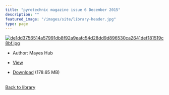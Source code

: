 ```yaml
---
title: "pyrotechnic magazine issue 6 December 2015"
description: ""
featured_image: "/images/site/library-header.jpg"
type: page
---
```


<a href="https://drive.google.com/uc?export=view&id=1ZGTWya7gaLjiSyriQ3F4E0QR5sltOMlL" target="_blank">![de1dd3756514a57991db8f92a9eafc54d28dd9d896530ca2641def181519c8bf.jpg](https://drive.google.com/uc?export=view&id=1uu7_agc4LtgikJ6ZfMTB5t9J6IdEt0a6)</a>
* Author: Mayes Hub
* <a href="https://drive.google.com/uc?export=view&id=1ZGTWya7gaLjiSyriQ3F4E0QR5sltOMlL" target="_blank">View</a>

* [Download](https://drive.google.com/uc?export=download&id=1ZGTWya7gaLjiSyriQ3F4E0QR5sltOMlL) (178.65 MB)

<br />[Back to library](/library/)
